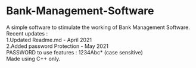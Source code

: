 # Bank-Management-Software
A simple software to stimulate the working of Bank Management Software.
Recent updates : <br/>
1.Updated Readme.md   - April 2021
<br/>
2.Added password Protection  -  May 2021 <br/>
PASSWORD to use features : 1234Abc*  (case sensitive) <br/>
Made using C++ only.
